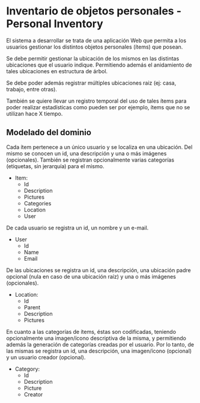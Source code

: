 # Inventario de objetos personales - Personal Inventory

El sistema a desarrollar se trata de una aplicación Web que permita a los usuarios gestionar los distintos objetos personales (ítems) que posean.

Se debe permitir gestionar la ubicación de los mismos en las distintas ubicaciones que el usuario indique. Permitiendo además el anidamiento de tales ubicaciones en estructura de árbol.

Se debe poder además registrar múltiples ubicaciones raiz (ej: casa, trabajo, entre otras).

También se quiere llevar un registro temporal del uso de tales ítems para poder realizar estadísticas como pueden ser por ejemplo, ítems que no se utilizan hace X tiempo.

## Modelado del dominio

Cada ítem pertenece a un único usuario y se localiza en una ubicación. Del mismo se conocen un id, una descripción y una o más imágenes (opcionales). También se registran opcionalmente varias categorías (etiquetas, sin jerarquía) para el mismo.

* Item:
  * Id
  * Description
  * Pictures
  * Categories
  * Location
  * User

De cada usuario se registra un id, un nombre y un e-mail.

* User
  * Id
  * Name
  * Email

De las ubicaciones se registra un id, una descripción, una ubicación padre opcional (nula en caso de una ubicación raíz) y una o más imágenes (opcionales).

* Location:
  * Id
  * Parent
  * Description
  * Pictures

En cuanto a las categorías de ítems, éstas son codificadas, teniendo opcionalmente una imagen/ícono descriptiva de la misma, y permitiendo además la generación de categorías creadas por el usuario. Por lo tanto, de las mismas se registra un id, una descripción, una imagen/ícono (opcional) y un usuario creador (opcional).

* Category:
  * Id
  * Description
  * Picture
  * Creator
